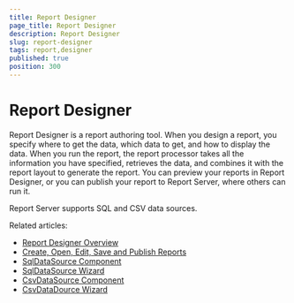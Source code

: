```yaml
---
title: Report Designer
page_title: Report Designer
description: Report Designer
slug: report-designer
tags: report,designer
published: true
position: 300
---
```


# Report Designer

Report Designer is a report authoring tool. When you design a report, you specify where to get the data, which data to get, and how to display the data. When you run the report, the report processor takes all the information you have specified, retrieves the data, and combines it with the report layout to generate the report. You can preview your reports in Report Designer, or you can publish your report to Report Server, where others can run it.

Report Server supports SQL and CSV data sources.

Related articles:  

- [Report Designer Overview](http://www.telerik.com/help/reporting/standalone-report-designer.html "Standalone Report Designer Overview")  
- [Create, Open, Edit, Save and Publish Reports](http://www.telerik.com/help/reporting/standalone-report-designer-working-with-server-reports.html "Working with server reports")  
- [SqlDataSource Component](http://docs.telerik.com/reporting/sqldatasource "SqlDataSource Component")
- [SqlDataSource Wizard](http://www.telerik.com/help/reporting/sqldatasource-wizard.html "SqlDataSource Wizard Overview")
- [CsvDataSource Component](http://docs.telerik.com/reporting/csvdatasource-component "CsvDataSource Component")
- [CsvDataDource Wizard](http://docs.telerik.com/reporting/csvdatasource-wizard "CsvDataDource Wizard Overview")
